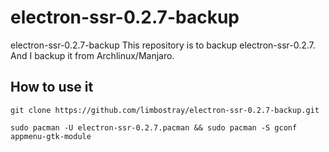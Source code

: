 # electron-ssr-0.2.7-backup
electron-ssr-0.2.7-backup
This repository is to backup electron-ssr-0.2.7.
And I backup it from Archlinux/Manjaro.
## How to use it
```
git clone https://github.com/limbostray/electron-ssr-0.2.7-backup.git
```
```
sudo pacman -U electron-ssr-0.2.7.pacman && sudo pacman -S gconf appmenu-gtk-module
```
